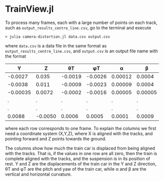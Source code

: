 # TrainView.jl

To process many frames, each with a large number of points on each track, such as `output_results_centre_line.csv`, go to the terminal and execute
```
> julia camera-distortion.jl data.csv output.csv
```
where `data.csv` is a data file in the same format as `output_results_centre_line.csv`, and `output.csv` is an output file name with the format

|Y	|Z	|θT |φT |α  |	β  |
|---|---|---|---|---|---|
|-0.0027	|0.035	|-0.0019	|-0.0026	|0.00012	|0.0004|
|-0.0038	|0.011	|-0.0009	|-0.0023	|0.00009	|0.0004|
|-0.00035	|0.0072	|-0.0002	|-0.0016	|0.00005	|0.00005|
| .	| .	| .	| .	| .	|.|
| .	| .	| .	| .	| .	|.|
|0.0088	|-0.0050	|0.0006	|0.0005|	0.0001	| 0.0009|

where each row corresponds to one frame. To explain the columns we first need a coordinate system (X,Y,Z), where X is aligned with the tracks, and pointing forward and Z points towards the ground.

The columns show how much the train car is displaced from being aligned with the tracks. That is, if the values in one row are all zero, then the train is complete aligned with the tracks, and the suspension is in its position of rest. Y and Z are the displacements of the train car in the Y and Z direction, θT and φT are the pitch and yaw of the train car, while α and	β are the vertical and horizontal curvature.
